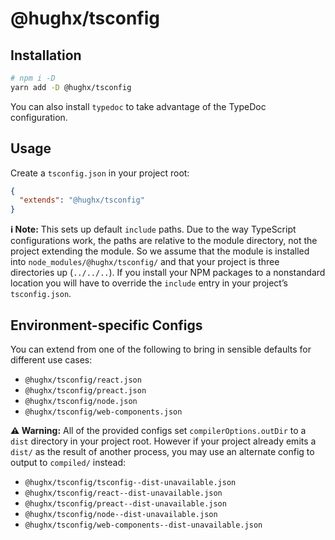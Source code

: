 # @hughx/tsconfig

## Installation

```zsh
# npm i -D
yarn add -D @hughx/tsconfig
```

You can also install `typedoc` to take advantage of the TypeDoc configuration.

## Usage

Create a `tsconfig.json` in your project root:

```json
{
  "extends": "@hughx/tsconfig"
}
```

<b>ℹ️ Note:</b> This sets up default `include` paths. Due to the way TypeScript configurations work, the paths are relative to the module directory, not the project extending the module. So we assume that the module is installed into `node_modules/@hughx/tsconfig/` and that your project is three directories up (`../../..`). If you install your NPM packages to a nonstandard location you will have to override the `include` entry in your project’s `tsconfig.json`.

## Environment-specific Configs

You can extend from one of the following to bring in sensible defaults for different use cases:

- `@hughx/tsconfig/react.json`
- `@hughx/tsconfig/preact.json`
- `@hughx/tsconfig/node.json`
- `@hughx/tsconfig/web-components.json`

<b>⚠️ Warning:</b> All of the provided configs set `compilerOptions.outDir` to a `dist` directory in your project root. However if your project already emits a `dist/` as the result of another process, you may use an alternate config to output to `compiled/` instead:

- `@hughx/tsconfig/tsconfig--dist-unavailable.json`
- `@hughx/tsconfig/react--dist-unavailable.json`
- `@hughx/tsconfig/preact--dist-unavailable.json`
- `@hughx/tsconfig/node--dist-unavailable.json`
- `@hughx/tsconfig/web-components--dist-unavailable.json`